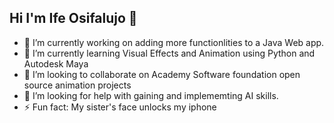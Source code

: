 ## Hi I'm Ife Osifalujo 👋

- 🔭 I’m currently working on adding more functionlities to a Java Web app.
- 🌱 I’m currently learning Visual Effects and Animation using Python and Autodesk Maya
- 👯 I’m looking to collaborate on Academy Software foundation open source animation projects
- 🤔 I’m looking for help with gaining and implememting AI skills.
- ⚡ Fun fact: My sister's face unlocks my iphone


